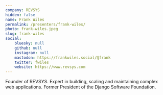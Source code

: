 ```yaml
---
company: REVSYS
hidden: false
name: Frank Wiles
permalink: /presenters/frank-wiles/
photo: frank-wiles.jpeg
slug: frank-wiles
social:
    bluesky: null
    github: null
    instagram: null
    mastodon: https://frankwiles.social/@frank
    twitter: fwiles
    website: https://www.revsys.com
---
```


Founder of REVSYS. Expert in building, scaling and maintaining complex web applications. Former President of the Django Software Foundation.
